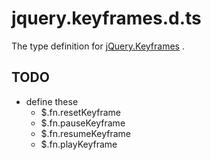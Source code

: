 # jquery.keyframes.d.ts
The type definition for [jQuery.Keyframes](https://github.com/Keyframes/jQuery.Keyframes) .

## TODO

* define these
  - $.fn.resetKeyframe
  - $.fn.pauseKeyframe
  - $.fn.resumeKeyframe
  - $.fn.playKeyframe

